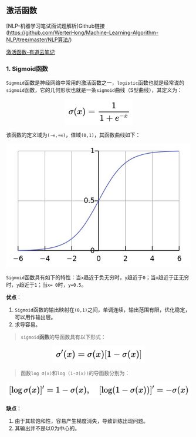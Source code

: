 ## 激活函数

[NLP-机器学习笔试面试题解析]Github链接(https://github.com/WerterHong/Machine-Learning-Algorithm-NLP/tree/master/NLP算法/)

[激活函数-有道云笔记](http://note.youdao.com/noteshare?id=61e22de3ed9ed9bb6d733fedf7245dbc&sub=81109D23317D485CA1FC1511699E9B6E)

### 1. Sigmoid函数

`Sigmoid`函数是神经网络中常用的激活函数之一，`logistic`函数也就是经常说的`sigmoid`函数，它的几何形状也就是一条`sigmoid`曲线（S型曲线），其定义为：

<p align="center">
<img src="img/Word2vec/s-1.png" />
</p>

该函数的定义域为`(-∞,+∞)`，值域`(0,1)`，其函数曲线如下：

<p align="center">
<img src="img/Word2vec/sigmoid.jpg" />
</p>

`Sigmoid`函数具有如下的特性：当`x`趋近于负无穷时，`y`趋近于`0`；当`x`趋近于正无穷时，`y`趋近于`1`；当`x= 0`时，`y=0.5`。

**优点**：

1. `Sigmoid`函数的输出映射在`(0,1)`之间，单调连续，输出范围有限，优化稳定，可以用作输出层。
2. 求导容易。

> `sigmoid`**函数**的导函数具有以下形式：

<p align="center">
<img src="img/Word2vec/s-2.png" />
</p>

> 函数`log σ(x)`和`log (1-σ(x))`的导函数分别为：

<p align="center">
<img src="img/Word2vec/s-3.png" />
</p>

**缺点**：

1. 由于其软饱和性，容易产生梯度消失，导致训练出现问题。
2. 其输出并不是以0为中心的。
